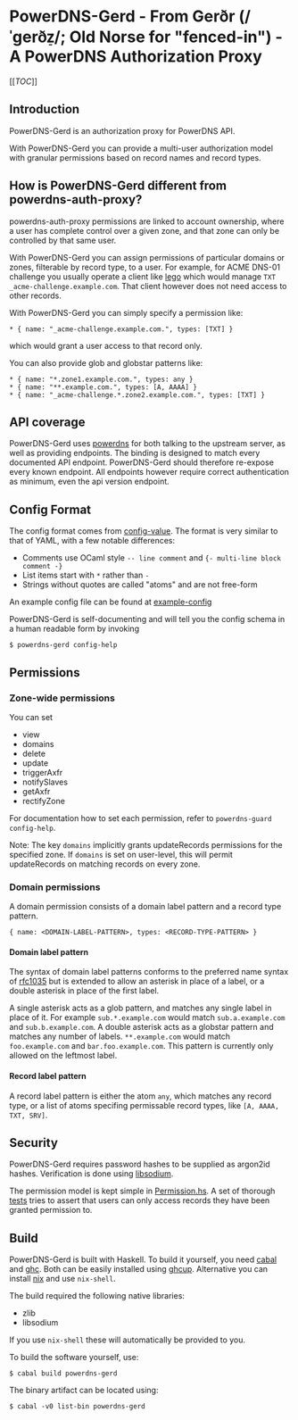 # PowerDNS-Gerd - From Gerðr (/ˈɡerðz̠/; Old Norse for "fenced-in") - A PowerDNS Authorization Proxy

[[_TOC_]]

## Introduction

PowerDNS-Gerd is an authorization proxy for PowerDNS API.

With PowerDNS-Gerd you can provide a multi-user authorization model with granular permissions based on record names and record types.

## How is PowerDNS-Gerd different from powerdns-auth-proxy?

powerdns-auth-proxy permissions are linked to account ownership, where a user has complete control over a given zone, and that zone can only be controlled by that same user.

With PowerDNS-Gerd you can assign permissions of particular domains or zones, filterable by record type, to a user. For example, for ACME DNS-01 challenge you usually operate a client like [lego](https://go-acme.github.io/lego/) which would manage `TXT _acme-challenge.example.com`. That client however does not need access to other records.

With PowerDNS-Gerd you can simply specify a permission like:

```
* { name: "_acme-challenge.example.com.", types: [TXT] }
```

which would grant a user access to that record only.

You can also provide glob and globstar patterns like:
```
* { name: "*.zone1.example.com.", types: any }
* { name: "**.example.com.", types: [A, AAAA] }
* { name: "_acme-challenge.*.zone2.example.com.", types: [TXT] }
```


## API coverage

PowerDNS-Gerd uses [powerdns](https://hackage.haskell.org/package/powerdns) for both talking to the upstream server, as well as providing endpoints. The binding is designed to match every documented API endpoint. PowerDNS-Gerd should therefore re-expose every known endpoint. All endpoints however require correct authentication as minimum, even the api version endpoint.

## Config Format

The config format comes from [config-value](https://hackage.haskell.org/package/config-value). The format is very similar to that of YAML, with a few notable differences:

- Comments use OCaml style `-- line comment` and `{- multi-line block comment -}`
- List items start with `*` rather than `-`
- Strings without quotes are called "atoms" and are not free-form

An example config file can be found at [example-config](https://gitlab.com/wobcom/haskell/powerdns-gerd/-/blob/master/powerdns-gerd.conf.example)

PowerDNS-Gerd is self-documenting and will tell you the config schema in a human readable form by invoking

```
$ powerdns-gerd config-help
```

## Permissions

### Zone-wide permissions

You can set

- view
- domains
- delete
- update
- triggerAxfr
- notifySlaves
- getAxfr
- rectifyZone

For documentation how to set each permission, refer to `powerdns-guard config-help`.

Note: The key `domains` implicitly grants updateRecords permissions for the specified zone. If `domains` is set on user-level, this will permit updateRecords on matching records on every zone. 

### Domain permissions

A domain permission consists of a domain label pattern and a record type pattern.

```
{ name: <DOMAIN-LABEL-PATTERN>, types: <RECORD-TYPE-PATTERN> }
```

#### Domain label pattern
The syntax of domain label patterns conforms to the preferred name syntax of [rfc1035](https://datatracker.ietf.org/doc/html/rfc1035) but is extended to allow an asterisk in place of a label, or a double asterisk in place of the first label.

A single asterisk acts as a glob pattern, and matches any single label in place of it. For example `sub.*.example.com` would match `sub.a.example.com` and `sub.b.example.com`. 
A double asterisk acts as a globstar pattern and matches any number of labels. `**.example.com` would match `foo.example.com` and `bar.foo.example.com`. This pattern is currently
only allowed on the leftmost label.

#### Record label pattern
A record label pattern is either the atom `any`, which matches any record type, or a list of atoms specifing permissable record types, like `[A, AAAA, TXT, SRV]`.

## Security

PowerDNS-Gerd requires password hashes to be supplied as argon2id hashes. Verification is done using [libsodium](https://libsodium.gitbook.io/doc/).

The permission model is kept simple in [Permission.hs](https://gitlab.com/wobcom/haskell/powerdns-gerd/-/blob/master/lib/PowerDNS/Gerd/Permission.hs). A set of thorough [tests](https://gitlab.com/wobcom/haskell/powerdns-gerd/-/blob/master/test/Spec.hs) tries to assert that users can only access records they have been granted permission to.

## Build

PowerDNS-Gerd is built with Haskell. To build it yourself, you need [cabal](https://www.haskell.org/cabal/) and [ghc](https://www.haskell.org/ghc/). Both can be easily installed using [ghcup](https://www.haskell.org/ghcup/). Alternative you can install [nix](https://nixos.org/guides/install-nix.html) and use `nix-shell`.

The build required the following native libraries:
- zlib
- libsodium

If you use `nix-shell` these will automatically be provided to you.

To build the software yourself, use:

```
$ cabal build powerdns-gerd
```

The binary artifact can be located using:

```
$ cabal -v0 list-bin powerdns-gerd
```
